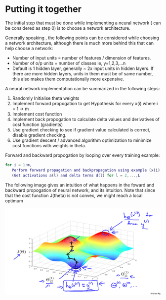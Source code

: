 # Putting it together

The initial step that must be done while implementing a neural network ( can be considered as step 0) is to choose a network architecture.

Generally speaking , the following points can be considered while choosing a network architecture, although there is much more behind this that can help choose a network:

- Number of input units = number of features / dimension of features.
- Number of o/p units = number of classes ie, y=1,2,3,...n
- Default is 1 hidden layer, generally ~ 2x input units in hidden layers. If there are more hidden layers, units in them must be of same number, this also makes them computationally more expensive.

A neural network implementation can be summarized in the following steps:

1. Randomly Initialise theta weights
2. Implement forward propogation to get Hypothesis for every x(i) where i = 1 -> m
3. Implement cost function
4. Implement back propogation to calculate delta values and derivatives of cost function (gradients)
5. Use gradient checking to see if gradient value calculated is correct, disable gradient checking.
6. Use gradient descent / advanced algorithm optimization to minimize cost functions with weights in theta.

Forward and backward propogation by looping over every training example:

```matlab
for i = 1:m,
   Perform forward propagation and backpropagation using example (x(i),y(i))
   (Get activations a(l) and delta terms d(l) for l = 2,...,L

```

The following image gives an intuition of what happens in the foward and backward propogation of neural network, and its intuition. Note that since that the cost function J(theta) is not convex, we might reach a local optimum

![Neural network intuition with an image](images/neural-network-intuition.png)
